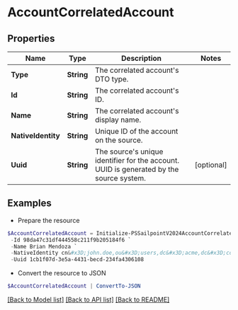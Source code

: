 # AccountCorrelatedAccount
## Properties

Name | Type | Description | Notes
------------ | ------------- | ------------- | -------------
**Type** | **String** | The correlated account&#39;s DTO type. | 
**Id** | **String** | The correlated account&#39;s ID. | 
**Name** | **String** | The correlated account&#39;s display name. | 
**NativeIdentity** | **String** | Unique ID of the account on the source. | 
**Uuid** | **String** | The source&#39;s unique identifier for the account. UUID is generated by the source system. | [optional] 

## Examples

- Prepare the resource
```powershell
$AccountCorrelatedAccount = Initialize-PSSailpointV2024AccountCorrelatedAccount  -Type ACCOUNT `
 -Id 98da47c31df444558c211f9b205184f6 `
 -Name Brian Mendoza `
 -NativeIdentity cn&#x3D;john.doe,ou&#x3D;users,dc&#x3D;acme,dc&#x3D;com `
 -Uuid 1cb1f07d-3e5a-4431-becd-234fa4306108
```

- Convert the resource to JSON
```powershell
$AccountCorrelatedAccount | ConvertTo-JSON
```

[[Back to Model list]](../README.md#documentation-for-models) [[Back to API list]](../README.md#documentation-for-api-endpoints) [[Back to README]](../README.md)

